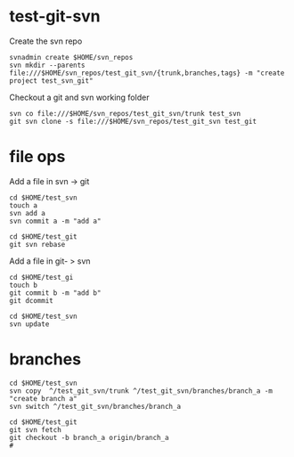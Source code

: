 # test-git-svn

Create the svn repo
```
svnadmin create $HOME/svn_repos
svn mkdir --parents file:///$HOME/svn_repos/test_git_svn/{trunk,branches,tags} -m "create project test_svn_git"
```

Checkout a git and svn working folder
```
svn co file:///$HOME/svn_repos/test_git_svn/trunk test_svn
git svn clone -s file:///$HOME/svn_repos/test_git_svn test_git
```

# file ops
Add a file in svn -> git
```
cd $HOME/test_svn
touch a
svn add a
svn commit a -m "add a"

cd $HOME/test_git
git svn rebase
```

Add a file in git- > svn
```
cd $HOME/test_gi
touch b
git commit b -m "add b"
git dcommit 

cd $HOME/test_svn
svn update
```

# branches
```
cd $HOME/test_svn
svn copy  ^/test_git_svn/trunk ^/test_git_svn/branches/branch_a -m "create branch a"
svn switch ^/test_git_svn/branches/branch_a

cd $HOME/test_git
git svn fetch
git checkout -b branch_a origin/branch_a
#

